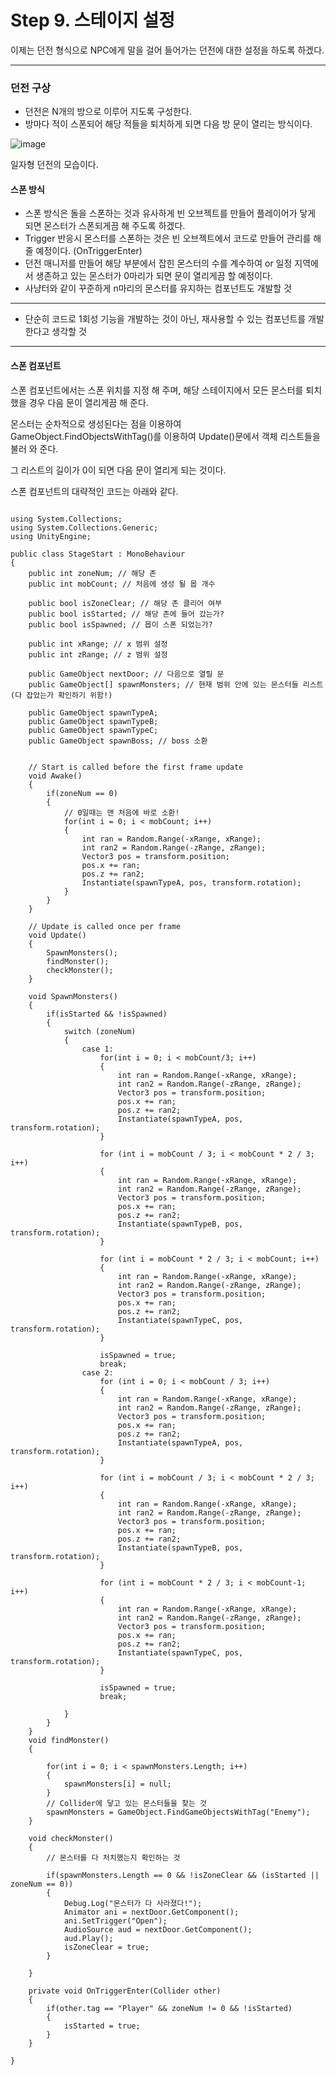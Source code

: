 # Step 9. 스테이지 설정

이제는 던전 형식으로 NPC에게 말을 걸어 들어가는 던전에 대한 설정을 하도록 하겠다.

<hr>

### 던전 구상

- 던전은 N개의 방으로 이루어 지도록 구성한다.
- 방마다 적이 스폰되어 해당 적들을 퇴치하게 되면 다음 방 문이 열리는 방식이다.

![image](https://user-images.githubusercontent.com/66288087/200790494-c82c6d26-8b3a-48b5-b708-17e3e24b2d3c.png)

일자형 던전의 모습이다.

#### 스폰 방식

- 스폰 방식은 돌을 스폰하는 것과 유사하게 빈 오브젝트를 만들어 플레이어가 닿게 되면 몬스터가 스폰되게끔 해 주도록 하겠다.
- Trigger 반응시 몬스터를 스폰하는 것은 빈 오브젝트에서 코드로 만들어 관리를 해 줄 예정이다. (OnTriggerEnter)
- 던전 매니저를 만들어 해당 부분에서 잡힌 몬스터의 수를 계수하여 or 일정 지역에서 생존하고 있는 몬스터가 0마리가 되면 문이 열리게끔 할 예정이다.
- 사냥터와 같이 꾸준하게 n마리의 몬스터를 유지하는 컴포넌트도 개발할 것

<hr>

+ 단순히 코드로 1회성 기능을 개발하는 것이 아닌, 재사용할 수 있는 컴포넌트를 개발한다고 생각할 것

<hr>

#### 스폰 컴포넌트

스폰 컴포넌트에서는 스폰 위치를 지정 해 주며, 해당 스테이지에서 모든 몬스터를 퇴치했을 경우 다음 문이 열리게끔 해 준다.

몬스터는 순차적으로 생성된다는 점을 이용하여 GameObject.FindObjectsWithTag()를 이용하여 Update()문에서 객체 리스트들을 불러 와 준다.

그 리스트의 길이가 0이 되면 다음 문이 열리게 되는 것이다.

스폰 컴포넌트의 대략적인 코드는 아래와 같다.

<pre>
<code>
using System.Collections;
using System.Collections.Generic;
using UnityEngine;

public class StageStart : MonoBehaviour
{
    public int zoneNum; // 해당 존
    public int mobCount; // 처음에 생성 될 몹 개수

    public bool isZoneClear; // 해당 존 클리어 여부
    public bool isStarted; // 해당 존에 들어 갔는가?
    public bool isSpawned; // 몹이 스폰 되었는가?

    public int xRange; // x 범위 설정
    public int zRange; // z 범위 설정

    public GameObject nextDoor; // 다음으로 열릴 문
    public GameObject[] spawnMonsters; // 현재 범위 안에 있는 몬스터들 리스트(다 잡았는가 확인하기 위함!)

    public GameObject spawnTypeA;
    public GameObject spawnTypeB;
    public GameObject spawnTypeC;
    public GameObject spawnBoss; // boss 소환


    // Start is called before the first frame update
    void Awake()
    {
        if(zoneNum == 0)
        {
            // 0일때는 맨 처음에 바로 소환!
            for(int i = 0; i < mobCount; i++)
            {
                int ran = Random.Range(-xRange, xRange);
                int ran2 = Random.Range(-zRange, zRange);
                Vector3 pos = transform.position;
                pos.x += ran;
                pos.z += ran2;
                Instantiate(spawnTypeA, pos, transform.rotation);
            }
        }
    }

    // Update is called once per frame
    void Update()
    {
        SpawnMonsters();
        findMonster();
        checkMonster();
    }

    void SpawnMonsters()
    {
        if(isStarted && !isSpawned)
        {
            switch (zoneNum)
            {
                case 1:
                    for(int i = 0; i < mobCount/3; i++)
                    {
                        int ran = Random.Range(-xRange, xRange);
                        int ran2 = Random.Range(-zRange, zRange);
                        Vector3 pos = transform.position;
                        pos.x += ran;
                        pos.z += ran2;
                        Instantiate(spawnTypeA, pos, transform.rotation);
                    }

                    for (int i = mobCount / 3; i < mobCount * 2 / 3; i++)
                    {
                        int ran = Random.Range(-xRange, xRange);
                        int ran2 = Random.Range(-zRange, zRange);
                        Vector3 pos = transform.position;
                        pos.x += ran;
                        pos.z += ran2;
                        Instantiate(spawnTypeB, pos, transform.rotation);
                    }

                    for (int i = mobCount * 2 / 3; i < mobCount; i++)
                    {
                        int ran = Random.Range(-xRange, xRange);
                        int ran2 = Random.Range(-zRange, zRange);
                        Vector3 pos = transform.position;
                        pos.x += ran;
                        pos.z += ran2;
                        Instantiate(spawnTypeC, pos, transform.rotation);
                    }

                    isSpawned = true;
                    break;
                case 2:
                    for (int i = 0; i < mobCount / 3; i++)
                    {
                        int ran = Random.Range(-xRange, xRange);
                        int ran2 = Random.Range(-zRange, zRange);
                        Vector3 pos = transform.position;
                        pos.x += ran;
                        pos.z += ran2;
                        Instantiate(spawnTypeA, pos, transform.rotation);
                    }

                    for (int i = mobCount / 3; i < mobCount * 2 / 3; i++)
                    {
                        int ran = Random.Range(-xRange, xRange);
                        int ran2 = Random.Range(-zRange, zRange);
                        Vector3 pos = transform.position;
                        pos.x += ran;
                        pos.z += ran2;
                        Instantiate(spawnTypeB, pos, transform.rotation);
                    }

                    for (int i = mobCount * 2 / 3; i < mobCount-1; i++)
                    {
                        int ran = Random.Range(-xRange, xRange);
                        int ran2 = Random.Range(-zRange, zRange);
                        Vector3 pos = transform.position;
                        pos.x += ran;
                        pos.z += ran2;
                        Instantiate(spawnTypeC, pos, transform.rotation);
                    }

                    isSpawned = true;
                    break;

            }
        }
    }
    void findMonster()
    {
        
        for(int i = 0; i < spawnMonsters.Length; i++)
        {
            spawnMonsters[i] = null;
        }
        // Collider에 닿고 있는 몬스터들을 찾는 것
        spawnMonsters = GameObject.FindGameObjectsWithTag("Enemy");
    }

    void checkMonster()
    {
        // 몬스터를 다 처치했는지 확인하는 것

        if(spawnMonsters.Length == 0 && !isZoneClear && (isStarted || zoneNum == 0))
        {
            Debug.Log("몬스터가 다 사라졌다!");
            Animator ani = nextDoor.GetComponent<Animator>();
            ani.SetTrigger("Open");
            AudioSource aud = nextDoor.GetComponent<AudioSource>();
            aud.Play();
            isZoneClear = true;
        }

    }

    private void OnTriggerEnter(Collider other)
    {
        if(other.tag == "Player" && zoneNum != 0 && !isStarted)
        {
            isStarted = true;
        }
    }

}
</code>
</pre>







